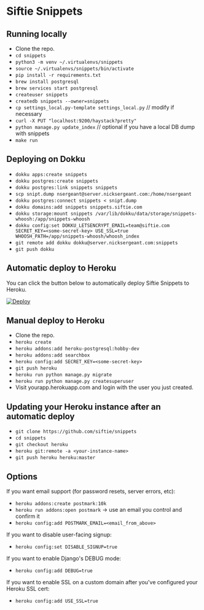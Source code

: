 # Siftie Snippets

## Running locally

- Clone the repo.
- `cd snippets`
- `python3 -m venv ~/.virtualenvs/snippets`
- `source ~/.virtualenvs/snippets/bin/activate`
- `pip install -r requirements.txt`
- `brew install postgresql`
- `brew services start postgresql`
- `createuser snippets`
- `createdb snippets --owner=snippets`
- `cp settings_local.py-template settings_local.py` // modify if necessary
- `curl -X PUT "localhost:9200/haystack?pretty"`
- `python manage.py update_index` // optional if you have a local DB dump with snippets
- `make run`

## Deploying on Dokku

- `dokku apps:create snippets`
- `dokku postgres:create snippets`
- `dokku postgres:link snippets snippets`
- `scp snipt.dump nsergeant@server.nicksergeant.com:/home/nsergeant`
- `dokku postgres:connect snippets < snipt.dump`
- `dokku domains:add snippets snippets.siftie.com`
- `dokku storage:mount snippets /var/lib/dokku/data/storage/snippets-whoosh:/app/snippets-whoosh`
- `dokku config:set DOKKU_LETSENCRYPT_EMAIL=team@siftie.com SECRET_KEY=<some-secret-key> USE_SSL=true WHOOSH_PATH=/app/snippets-whoosh/whoosh_index`
- `git remote add dokku dokku@server.nicksergeant.com:snippets`
- `git push dokku`

## Automatic deploy to Heroku

You can click the button below to automatically deploy Siftie Snippets to Heroku.

[![Deploy](https://www.herokucdn.com/deploy/button.svg)](https://heroku.com/deploy?template=https://github.com/siftie/snippets)

## Manual deploy to Heroku

- Clone the repo.
- `heroku create`
- `heroku addons:add heroku-postgresql:hobby-dev`
- `heroku addons:add searchbox`
- `heroku config:add SECRET_KEY=<some-secret-key>`
- `git push heroku`
- `heroku run python manage.py migrate`
- `heroku run python manage.py createsuperuser`
- Visit yourapp.herokuapp.com and login with the user you just created.

## Updating your Heroku instance after an automatic deploy

- `git clone https://github.com/siftie/snippets`
- `cd snippets`
- `git checkout heroku`
- `heroku git:remote -a <your-instance-name>`
- `git push heroku heroku:master`

## Options

If you want email support (for password resets, server errors, etc):

- `heroku addons:create postmark:10k`
- `heroku run addons:open postmark` -> use an email you control and confirm it
- `heroku config:add POSTMARK_EMAIL=<email_from_above>`

If you want to disable user-facing signup:

- `heroku config:set DISABLE_SIGNUP=true`

If you want to enable Django's DEBUG mode:

- `heroku config:add DEBUG=true`

If you want to enable SSL on a custom domain after you've configured your
Heroku SSL cert:

- `heroku config:add USE_SSL=true`
